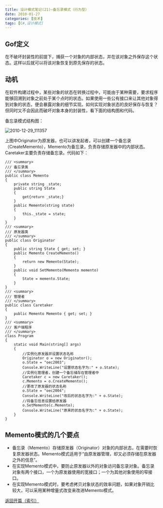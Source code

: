 ```yaml
---
title: 设计模式笔记(21)—备忘录模式（行为型）
date: 2010-01-27
categories: [技术]
tags: [C#,设计模式]
---
```


## Gof定义

在不破坏封装性的前提下，捕获一个对象的内部状态，并在该对象之外保存这个状态。这样以后就可以将该对象恢复到原先保存的状态。

## 动机

在软件构建过程中，某些对象的状态在转换过程中，可能由于某种需要，要求程序能够回溯到对象之前处于某个点时的状态。如果使用一些公有接口来让其他对象得到对象的状态，便会暴露对象的细节实现。如何实现对象状态的良好保存与恢复？但同时又不会因此而破坏对象本身的封装性，看下面的结构图和代码。

备忘录模式结构图：

![2010-12-29_111357](https://cdn.jsdelivr.net/gh/oec2003/hblog-images/img/202201290613625.png)

上图中Originator为原发器，也可以讲发起者，可以创建一个备忘录（CreateMemento），Memento为备忘录，负责存储原发器中的内部状态。Caretaker主要负责存储备忘录。代码如下：

```
/// <summary>
/// 备忘录类
/// </summary>
public class Memento
{
    private string _state;
    public string State
    {
        get{return _state;}
    }
    public Memento(string state)
    {
        this._state = state;
    }
}
/// <summary>
/// 原发器类
/// </summary>
public class Originator
{
    public string State { get; set; }
    public Memento CreateMemento()
    {
        return new Memento(State);
    }
    public void SetMemento(Memento memento)
    {
        State = memento.State;
    }
}
/// <summary>
/// 管理者
/// </summary>
public class Caretaker
{
    public Memento Memento { get; set; }
}
/// <summary>
/// 客户端程序
/// </summary>
class Program
{
    static void Main(string[] args)
    {
        //实例化原发器并设置状态名称
        Originator o = new Originator();
        o.State = "oec2003";
        Console.WriteLine("设置状态名字为:" + o.State);
        //实例化管理者，创建一个备忘储存在管理者中
        Caretaker c = new Caretaker();
        c.Memento = o.CreateMemento();
        //更改了原发器的状态名称
        o.State = "oec2004";
        Console.WriteLine("改后的状态名字为:" + o.State);
        //将备忘信息设置给原发器
        o.SetMemento(c.Memento);
        Console.WriteLine("原来的状态名字为:" + o.State);
    }
}
```

## Memento模式的几个要点

* 备忘录（Memento）存储原发器（Originator）对象的内部状态，在需要时恢复原发器状态。Memento模式适用于“由原发器管理，却又必须存储在原发器之外的信息”。
* 在实现Memento模式中，要防止原发器以外的对象访问备忘录对象。备忘录对象有两个接口，一个为原发器使用的宽接口；一个为其他对象使用的窄接口。
* 在实现Memento模式时，要考虑拷贝对象状态的效率问题，如果对象开销比较大，可以采用某种增量式改变来改进Memento模式。

[返回开篇（索引）](http://blog.fwhyy.com/2009/11/design-patterns-notes-1-index/)

